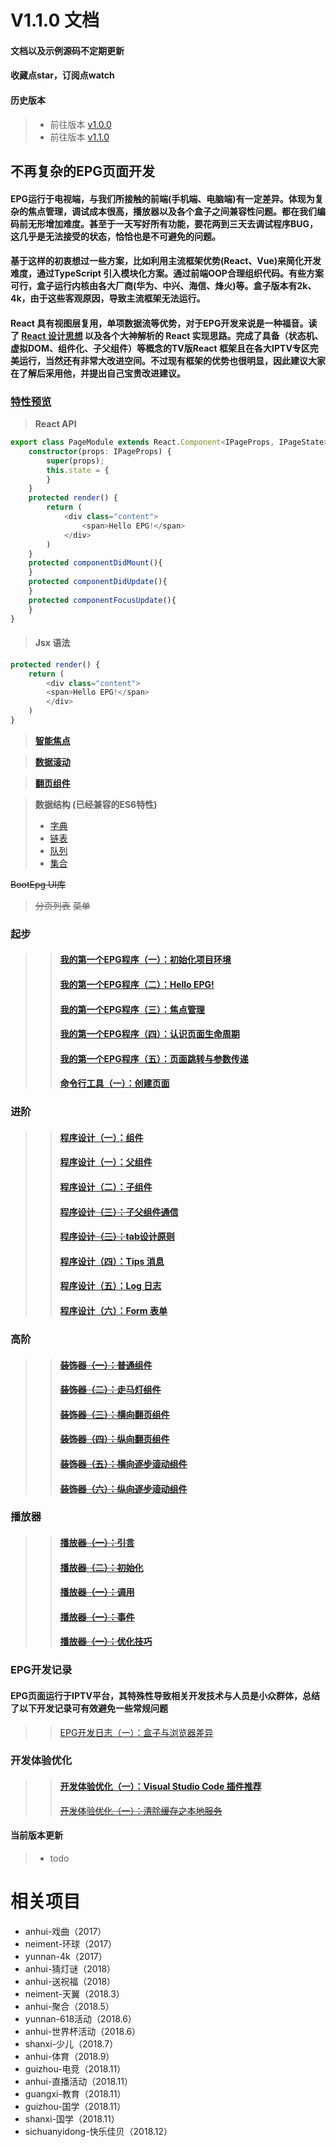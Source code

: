 # V1.1.0 文档
#### 文档以及示例源码不定期更新
#### 收藏点star，订阅点watch

#### 历史版本
>- 前往版本 [v1.0.0](https://github.com/442331311/stb/issues/20)
>- 前往版本 [v1.1.0](https://github.com/442331311/stb/issues/32)

## 不再复杂的EPG页面开发
#### EPG运行于电视端，与我们所接触的前端(手机端、电脑端)有一定差异。体现为复杂的焦点管理，调试成本很高，播放器以及各个盒子之间兼容性问题。都在我们编码前无形增加难度。甚至于一天写好所有功能，要花两到三天去调试程序BUG，这几乎是无法接受的状态，恰恰也是不可避免的问题。
#### 基于这样的初衷想过一些方案，比如利用主流框架优势(React、Vue)来简化开发难度，通过TypeScript 引入模块化方案。通过前端OOP合理组织代码。有些方案可行，盒子运行内核由各大厂商(华为、中兴、海信、烽火)等。盒子版本有2k、4k，由于这些客观原因，导致主流框架无法运行。
#### React 具有视图层复用，单项数据流等优势，对于EPG开发来说是一种福音。读了 [React 设计思想](https://github.com/react-guide/react-basic) 以及各个大神解析的 React 实现思路。完成了具备（状态机、虚拟DOM、组件化、子父组件）等概念的TV版React 框架且在各大IPTV专区完美运行，当然还有非常大改进空间。不过现有框架的优势也很明显，因此建议大家在了解后采用他，并提出自己宝贵改进建议。

### [特性预览](https://github.com/442331311/stb/issues/30)
> **React API** 
``` typescript
export class PageModule extends React.Component<IPageProps, IPageState>{
    constructor(props: IPageProps) {
        super(props);
        this.state = {
        }
    }
    protected render() {
        return (
            <div class="content">
                <span>Hello EPG!</span>
            </div>
        )
    }
    protected componentDidMount(){
    }
    protected componentDidUpdate(){
    }
    protected componentFocusUpdate(){
    }
}
```

> #### **Jsx 语法**

``` typescript
protected render() {
    return (
        <div class="content">
        <span>Hello EPG!</span>
        </div>
    )
}
```
> **[智能焦点](https://github.com/442331311/stb/issues/30)**

> **[数据滚动](https://github.com/442331311/stb/issues/30)**

> **[翻页组件](https://github.com/442331311/stb/issues/30)**

> **数据结构 (已经兼容的ES6特性)**
>- [字典](https://github.com/442331311/framework/blob/master/conllection/dictionary.ts)
>- [链表](https://github.com/442331311/framework/blob/master/conllection/doublyLinkedList.ts)
>- [队列](https://github.com/442331311/framework/blob/master/conllection/queue.ts)
>- [集合](https://github.com/442331311/framework/blob/master/conllection/set.ts)

~~BootEpg UI库~~
> ~~分页列表~~
> ~~菜单~~

### 起步
>>#### [我的第一个EPG程序（一）：初始化项目环境](https://github.com/442331311/stb/issues/3)
>>#### [我的第一个EPG程序（二）：Hello EPG!](https://github.com/442331311/stb/issues/4)
>>#### [我的第一个EPG程序（三）：焦点管理](https://github.com/442331311/stb/issues/5)
>>#### [我的第一个EPG程序（四）：认识页面生命周期](https://github.com/442331311/stb/issues/18)
>>#### [我的第一个EPG程序（五）：页面跳转与参数传递](https://github.com/442331311/stb/issues/19)
>>#### [命令行工具（一）：创建页面](https://github.com/442331311/stb/issues/22)

### 进阶
>>#### [程序设计（一）：组件](https://github.com/442331311/stb/issues/25)
>>#### [程序设计（一）：父组件](https://github.com/442331311/stb/issues/27)
>>#### [程序设计（二）：子组件](https://github.com/442331311/stb/issues/29)
>>#### ~~[程序设计（三）：子父组件通信]()~~
>>#### ~~[程序设计（三）：tab设计原则]()~~
>>#### [程序设计（四）：Tips 消息](https://github.com/442331311/stb/issues/21)
>>#### [程序设计（五）：Log 日志](https://github.com/442331311/stb/issues/23)
>>#### [程序设计（六）：Form 表单](https://github.com/442331311/stb/issues/24)

### 高阶
>>#### ~~[装饰器（一）：普通组件]()~~
>>#### ~~[装饰器（二）：走马灯组件]()~~
>>#### ~~[装饰器（三）：横向翻页组件]()~~
>>#### ~~[装饰器（四）：纵向翻页组件]()~~
>>#### ~~[装饰器（五）：横向逐步滚动组件]()~~
>>#### ~~[装饰器（六）：纵向逐步滚动组件]()~~

### 播放器
>>#### ~~[播放器（一）：引言]()~~
>>#### ~~[播放器（二）：初始化]()~~
>>#### ~~[播放器（一）：调用]()~~
>>#### ~~[播放器（一）：事件]()~~
>>#### ~~[播放器（一）：优化技巧]()~~

### EPG开发记录
#### EPG页面运行于IPTV平台，其特殊性导致相关开发技术与人员是小众群体，总结了以下开发记录可有效避免一些常规问题
>>[EPG开发日志（一）：盒子与浏览器差异](https://github.com/442331311/stb/issues/1)

### 开发体验优化
>> #### [开发体验优化（一）：Visual Studio Code 插件推荐](https://github.com/442331311/stb/issues/26)
>> ~~[开发体验优化（一）：清除缓存之本地服务]()~~

#### 当前版本更新
>- todo

# 相关项目
- anhui-戏曲（2017）
- neiment-环球（2017）
- yunnan-4k（2017）
- anhui-猜灯谜（2018）
- anhui-送祝福（2018）
- neiment-天翼（2018.3）
- anhui-聚合（2018.5）
- yunnan-618活动（2018.6）
- anhui-世界杯活动（2018.6）
- shanxi-少儿（2018.7）
- anhui-体育（2018.9）
- guizhou-电竞（2018.11）
- anhui-直播活动（2018.11）
- guangxi-教育（2018.11）
- guizhou-国学（2018.11）
- shanxi-国学（2018.11）
- sichuanyidong-快乐佳贝（2018.12）